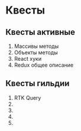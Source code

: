 # Квесты

## Квесты активные

1. Массивы методы
2. Объекты методы
3. React хуки
4. Redux общее описание

## Квесты гильдии

1. RTK Query
2.
3.
4.
5.

